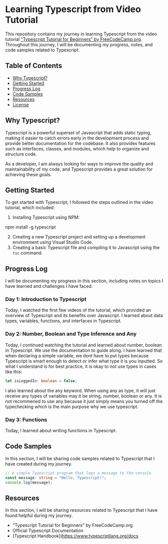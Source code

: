 # Learning Typescript from Video Tutorial

This repository contains my journey in learning Typescript from the video tutorial ["Typescript Tutorial for Beginners" by FreeCodeCamp.org](https://www.youtube.com/watch?v=30LWjhZzg50). Throughout this journey, I will be documenting my progress, notes, and code samples related to Typescript.

## Table of Contents

- [Why Typescript?](#why-typescript)
- [Getting Started](#getting-started)
- [Progress Log](#progress-log)
- [Code Samples](#code-samples)
- [Resources](#resources)
- [License](#license)

## Why Typescript?

Typescript is a powerful superset of Javascript that adds static typing, making it easier to catch errors early in the development process and provide better documentation for the codebase. It also provides features such as interfaces, classes, and modules, which help to organize and structure code.

As a developer, I am always looking for ways to improve the quality and maintainability of my code, and Typescript provides a great solution for achieving these goals.

## Getting Started

To get started with Typescript, I followed the steps outlined in the video tutorial, which included:

1. Installing Typescript using NPM:

npm install -g typescript

2. Creating a new Typescript project and setting up a development environment using Visual Studio Code.
3. Creating a basic Typescript file and compiling it to Javascript using the `tsc` command.

## Progress Log

I will be documenting my progress in this section, including notes on topics I have learned and challenges I have faced.

### Day 1: Introduction to Typescript

Today, I watched the first few videos of the tutorial, which provided an overview of Typescript and its benefits over Javascript. I learned about data types, variables, functions, and interfaces in Typescript.

### Day 2: Number, Boolean and Type Inference and Any

Today, I continued watching the tutorial and learned about number, boolean in Typescript. We use the documentation to guide along. I have learned that when declaring a simple variable, we dont have to put types because Typescript is smart enough to detect or infer what type it is you inputted. So what I understand is for best practice, it is okay to not use types in cases like this:

```typescript
let isLoggedIn: boolean = false;
```

I also learned about the any keyword. When using any as type, it will just receive any types of variables may it be string, number, boolean or any. It is not recommened to use any because it just simply means you turned off the typechecking which is the main purpose why we use typescript.

### Day 3: Functions

Today, I learned about writing functions in Typescript.

## Code Samples

In this section, I will be sharing code samples related to Typescript that I have created during my journey.

```typescript
// A simple Typescript program that logs a message to the console
const message: string = "Hello, Typescript!";
console.log(message);
```

<!--
```typescript
// Defining a class with properties and methods
class Person {
  private name: string;
  private age: number;

  constructor(name: string, age: number) {
    this.name = name;
    this.age = age;
  }

  public greet(): void {
    console.log(
      `Hello, my name is ${this.name} and I am ${this.age} years old.`
    );
  }
}

// Creating an instance of the Person class and calling its greet method
const john: Person = new Person("John", 30);
john.greet();
``` -->

## Resources

In this section, I will be sharing resources related to Typescript that I have found helpful during my journey.

- "Typescript Tutorial for Beginners" by FreeCodeCamp.org
- Official Typescript Documentation
- [Typescript Handbook](https://www.typescriptlang.org/docs
